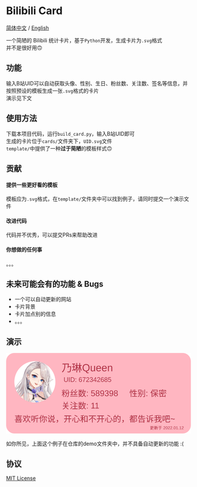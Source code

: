 # Bilibili Card

[简体中文](https://github.com/dogefy/bilibili-card/blob/main/README.md) / [English](https://github.com/dogefy/bilibili-card/blob/main/README_en.md) 

一个简陋的 Bilibili 统计卡片，基于`Python`开发，生成卡片为`.svg`格式  
并不是很好用🙃

## 功能

输入B站UID可以自动获取头像、性别、生日、粉丝数、关注数、签名等信息，并按照预设的模板生成一张`.svg`格式的卡片  
演示见下文

## 使用方法

下载本项目代码，运行`build_card.py`，输入B站UID即可  
生成的卡片位于`cards/`文件夹下，`UID.svg`文件  
`template/`中提供了一种**过于简陋**的模板样式🙃

## 贡献 

#### 提供一些更好看的模板

模板应为`.svg`格式，在`template/`文件夹中可以找到例子，请同时提交一个演示文件

#### 改进代码

代码并不优秀，可以提交PRs来帮助改进

#### 你想做的任何事

。。。

## 未来可能会有的功能 & Bugs

- 一个可以自动更新的网站
- 卡片背景
- 卡片加点别的信息
- 。。。

## 演示

![card](https://raw.githubusercontent.com/dogefy/bilibili-card/main/demo/672342685.svg) 

如你所见，上面这个例子在仓库的demo文件夹中，并不具备自动更新的功能 :(

## 协议

[MIT License](https://github.com/dogefy/bilibili-card/blob/main/LICENSE)